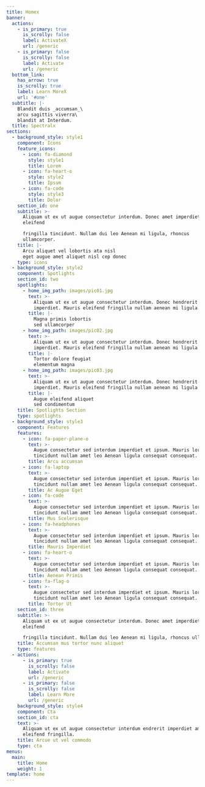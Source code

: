 ```yaml
---
title: Homex
banner:
  actions:
    - is_primary: true
      is_scrolly: false
      label: ActivateX
      url: /generic
    - is_primary: false
      is_scrolly: false
      label: Activate
      url: /generic
  bottom_link:
    has_arrow: true
    is_scrolly: true
    label: Learn MoreX
    url: '#one'
  subtitle: |-
    Blandit duis _accumsan_\
    arcu sagittis viverra\
    blandit at Interdum.
  title: Spectralx
sections:
  - background_style: style1
    component: Icons
    feature_icons:
      - icon: fa-diamond
        style: style1
        title: Lorem
      - icon: fa-heart-o
        style: style2
        title: Ipsum
      - icon: fa-code
        style: style3
        title: Dolor
    section_id: one
    subtitle: >-
      Aliquam ut ex ut augue consectetur interdum. Donec amet imperdiet
      eleifend  

      fringilla tincidunt. Nullam dui leo Aenean mi ligula, rhoncus
      ullamcorper.  
    title: |-
      Arcu aliquet vel lobortis ata nisl
      eget augue amet aliquet nisl cep donec
    type: icons
  - background_style: style2
    component: Spotlights
    section_id: two
    spotlights:
      - home_img_path: images/pic01.jpg
        text: >-
          Aliquam ut ex ut augue consectetur interdum. Donec hendrerit
          imperdiet. Mauris eleifend fringilla nullam aenean mi ligula.
        title: |-
          Magna primis lobortis
          sed ullamcorper
      - home_img_path: images/pic02.jpg
        text: >-
          Aliquam ut ex ut augue consectetur interdum. Donec hendrerit
          imperdiet. Mauris eleifend fringilla nullam aenean mi ligula.
        title: |-
          Tortor dolore feugiat
          elementum magna
      - home_img_path: images/pic03.jpg
        text: >-
          Aliquam ut ex ut augue consectetur interdum. Donec hendrerit
          imperdiet. Mauris eleifend fringilla nullam aenean mi ligula.
        title: |-
          Augue eleifend aliquet
          sed condimentum
    title: Spotlights Section
    type: spotlights
  - background_style: style3
    component: Features
    features:
      - icon: fa-paper-plane-o
        text: >-
          Augue consectetur sed interdum imperdiet et ipsum. Mauris lorem
          tincidunt nullam amet leo Aenean ligula consequat consequat.
        title: Arcu accumsan
      - icon: fa-laptop
        text: >-
          Augue consectetur sed interdum imperdiet et ipsum. Mauris lorem
          tincidunt nullam amet leo Aenean ligula consequat consequat.
        title: Ac Augue Eget
      - icon: fa-code
        text: >-
          Augue consectetur sed interdum imperdiet et ipsum. Mauris lorem
          tincidunt nullam amet leo Aenean ligula consequat consequat.
        title: Mus Scelerisque
      - icon: fa-headphones
        text: >-
          Augue consectetur sed interdum imperdiet et ipsum. Mauris lorem
          tincidunt nullam amet leo Aenean ligula consequat consequat.
        title: Mauris Imperdiet
      - icon: fa-heart-o
        text: >-
          Augue consectetur sed interdum imperdiet et ipsum. Mauris lorem
          tincidunt nullam amet leo Aenean ligula consequat consequat.
        title: Aenean Primis
      - icon: fa-flag-o
        text: >-
          Augue consectetur sed interdum imperdiet et ipsum. Mauris lorem
          tincidunt nullam amet leo Aenean ligula consequat consequat.
        title: Tortor Ut
    section_id: three
    subtitle: >-
      Aliquam ut ex ut augue consectetur interdum. Donec amet imperdiet
      eleifend  

      fringilla tincidunt. Nullam dui leo Aenean mi ligula, rhoncus ullamcorper.
    title: Accumsan mus tortor nunc aliquet
    type: features
  - actions:
      - is_primary: true
        is_scrolly: false
        label: Activate
        url: /generic
      - is_primary: false
        is_scrolly: false
        label: Learn More
        url: /generic
    background_style: style4
    component: Cta
    section_id: cta
    text: >-
      Aliquam ut ex ut augue consectetur interdum endrerit imperdiet amet
      eleifend fringilla.
    title: Arcue ut vel commodo
    type: cta
menus:
  main:
    title: Home
    weight: 1
template: home
---
```


